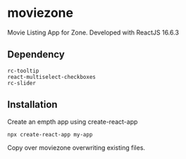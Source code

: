 # moviezone
Movie Listing App for Zone. Developed with ReactJS 16.6.3

## Dependency
```
rc-tooltip
react-multiselect-checkboxes
rc-slider
```

## Installation
Create an empth app using create-react-app
```
npx create-react-app my-app
```
Copy over moviezone overwriting existing files.

